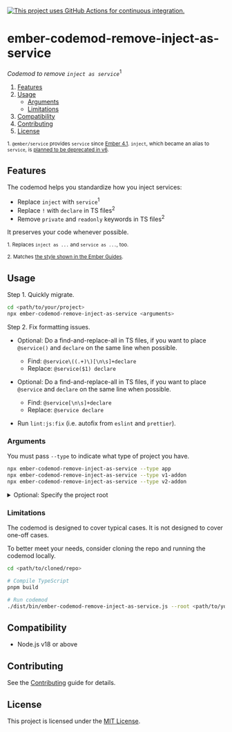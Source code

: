 [![This project uses GitHub Actions for continuous integration.](https://github.com/ijlee2/ember-codemod-remove-inject-as-service/actions/workflows/ci.yml/badge.svg)](https://github.com/ijlee2/ember-codemod-remove-inject-as-service/actions/workflows/ci.yml)

# ember-codemod-remove-inject-as-service

_Codemod to remove `inject as service`_<sup>1</sup>

1. [Features](#features)
1. [Usage](#usage)
    - [Arguments](#arguments)
    - [Limitations](#limitations)
1. [Compatibility](#compatibility)
1. [Contributing](#contributing)
1. [License](#license)

<sup>1. `@ember/service` provides `service` since [Ember 4.1](https://blog.emberjs.com/ember-4-1-released/). `inject`, which became an alias to `service`, is [planned to be deprecated in v6](https://rfcs.emberjs.com/id/1001-deprecate-named-inject).</sup>


## Features

The codemod helps you standardize how you inject services:

- Replace `inject` with `service`<sup>1</sup>
- Replace `!` with `declare` in TS files<sup>2</sup>
- Remove `private` and `readonly` keywords in TS files<sup>2</sup>

It preserves your code whenever possible.

<sup>1. Replaces `inject as ...` and `service as ...`, too.</sup>

<sup>2. Matches [the style shown in the Ember Guides](https://guides.emberjs.com/v5.8.0/typescript/core-concepts/services/#toc_using-services).</sup>


## Usage

Step 1. Quickly migrate.

```sh
cd <path/to/your/project>
npx ember-codemod-remove-inject-as-service <arguments>
```

Step 2. Fix formatting issues.

- Optional: Do a find-and-replace-all in TS files, if you want to place `@service()` and `declare` on the same line when possible.

    - Find: `@service\((.+)\)[\n\s]+declare`
    - Replace: `@service($1) declare`

- Optional: Do a find-and-replace-all in TS files, if you want to place `@service` and `declare` on the same line when possible.

    - Find: `@service[\n\s]+declare`
    - Replace: `@service declare`

- Run `lint:js:fix` (i.e. autofix from `eslint` and `prettier`).



### Arguments

You must pass `--type` to indicate what type of project you have.

```sh
npx ember-codemod-remove-inject-as-service --type app
npx ember-codemod-remove-inject-as-service --type v1-addon
npx ember-codemod-remove-inject-as-service --type v2-addon
```

<details>

<summary>Optional: Specify the project root</summary>

Pass `--root` to run the codemod somewhere else (i.e. not in the current directory).

```sh
npx ember-codemod-remove-inject-as-service --root <path/to/your/project>
```

</details>


### Limitations

The codemod is designed to cover typical cases. It is not designed to cover one-off cases.

To better meet your needs, consider cloning the repo and running the codemod locally.

```sh
cd <path/to/cloned/repo>

# Compile TypeScript
pnpm build

# Run codemod
./dist/bin/ember-codemod-remove-inject-as-service.js --root <path/to/your/project>
```


## Compatibility

- Node.js v18 or above


## Contributing

See the [Contributing](CONTRIBUTING.md) guide for details.


## License

This project is licensed under the [MIT License](LICENSE.md).
